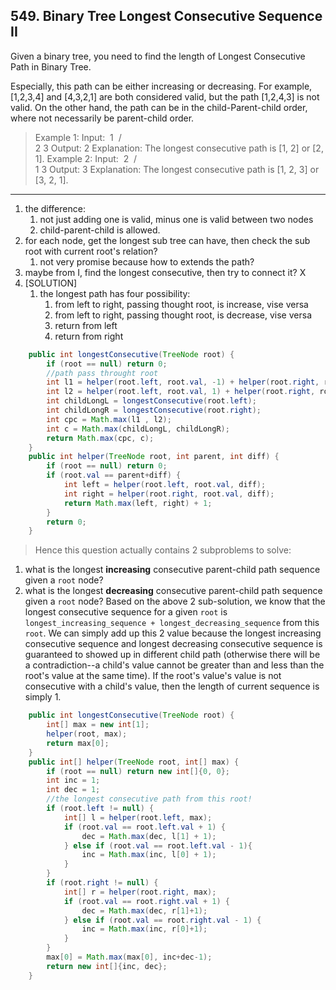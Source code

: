 ## 549. Binary Tree Longest Consecutive Sequence II

Given a binary tree, you need to find the length of Longest Consecutive Path in Binary Tree.

Especially, this path can be either increasing or decreasing. For example, [1,2,3,4] and [4,3,2,1] are both considered valid, but the path [1,2,4,3] is not valid. On the other hand, the path can be in the child-Parent-child order, where not necessarily be parent-child order.

>Example 1:
Input:
 ​       1
 ​      / \
 ​     2   3
Output: 2
Explanation: The longest consecutive path is [1, 2] or [2, 1].
Example 2:
Input:
 ​       2
 ​      / \
 ​     1   3
Output: 3
Explanation: The longest consecutive path is [1, 2, 3] or [3, 2, 1].

----

1. the difference:
   1. not just adding one is valid, minus one is valid between two nodes
   2. child-parent-child is allowed.
2. for each node, get the longest sub tree can have, then check the sub root with current root's relation?
   1. not very promise because how to extends the path?
3. maybe from I, find the longest consecutive, then try to connect it? X
4. [SOLUTION]
   1. the longest path has four possibility:
      1. from left to right, passing thought root, is increase, vise versa
      2. from left to right, passing thought root, is decrease, vise versa
      3. return from left 
      4. return from right

```java
    public int longestConsecutive(TreeNode root) {
        if (root == null) return 0;
        //path pass throught root
        int l1 = helper(root.left, root.val, -1) + helper(root.right, root.val, 1) + 1;
        int l2 = helper(root.left, root.val, 1) + helper(root.right, root.val, -1) + 1;
        int childLongL = longestConsecutive(root.left);
        int childLongR = longestConsecutive(root.right);
        int cpc = Math.max(l1 , l2);
        int c = Math.max(childLongL, childLongR);
        return Math.max(cpc, c);
    }
    public int helper(TreeNode root, int parent, int diff) {
        if (root == null) return 0;
        if (root.val == parent+diff) {
            int left = helper(root.left, root.val, diff);
            int right = helper(root.right, root.val, diff);
            return Math.max(left, right) + 1;
        }
        return 0;
    }
```



>Hence this question actually contains 2 subproblems to solve:
1. what is the longest **increasing** consecutive parent-child path sequence given a `root` node?
2. what is the longest **decreasing** consecutive parent-child path sequence given a `root` node?
Based on the above 2 sub-solution, we know that the longest consecutive sequence for a given `root` is `longest_increasing_sequence + longest_decreasing_sequence` from this `root`. We can simply add up this 2 value because the longest increasing consecutive sequence and longest decreasing consecutive sequence is guaranteed to showed up in different child path (otherwise there will be a contradiction--a child's value cannot be greater than and less than the root's value at the same time).
If the root's value's value is not consecutive with a child's value, then the length of current sequence is simply 1.

```java
    public int longestConsecutive(TreeNode root) {
        int[] max = new int[1];
        helper(root, max);
        return max[0];
    }
    public int[] helper(TreeNode root, int[] max) {
        if (root == null) return new int[]{0, 0};
        int inc = 1;
        int dec = 1;
        //the longest consecutive path from this root!
        if (root.left != null) {
            int[] l = helper(root.left, max);
            if (root.val == root.left.val + 1) {
                dec = Math.max(dec, l[1] + 1);
            } else if (root.val == root.left.val - 1){
                inc = Math.max(inc, l[0] + 1);
            }
        }
        if (root.right != null) {
            int[] r = helper(root.right, max);
            if (root.val == root.right.val + 1) {
                dec = Math.max(dec, r[1]+1);
            } else if (root.val == root.right.val - 1) {
                inc = Math.max(inc, r[0]+1);
            }
        }
        max[0] = Math.max(max[0], inc+dec-1);
        return new int[]{inc, dec};
    }
```